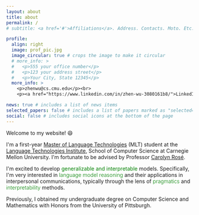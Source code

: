 ```yaml
---
layout: about
title: about
permalink: /
# subtitle: <a href='#'>Affiliations</a>. Address. Contacts. Moto. Etc.

profile:
  align: right
  image: prof_pic.jpg
  image_circular: true # crops the image to make it circular
  # more_info: >
  #   <p>555 your office number</p>
  #   <p>123 your address street</p>
  #   <p>Your City, State 12345</p>
  more_info: >
    <p>zhenwu@cs.cmu.edu</p><br>
    <p><a href="https://www.linkedin.com/in/zhen-wu-3080161b8/">LinkedIn</a> / CV </p>

news: true # includes a list of news items
selected_papers: false # includes a list of papers marked as "selected={true}"
social: false # includes social icons at the bottom of the page
---
```


<!-- Write your biography here. Tell the world about yourself. Link to your favorite [subreddit](http://reddit.com). You can put a picture in, too. The code is already in, just name your picture `prof_pic.jpg` and put it in the `img/` folder.

Put your address / P.O. box / other info right below your picture. You can also disable any of these elements by editing `profile` property of the YAML header of your `_pages/about.md`. Edit `_bibliography/papers.bib` and Jekyll will render your [publications page](/al-folio/publications/) automatically.

Link to your social media connections, too. This theme is set up to use [Font Awesome icons](https://fontawesome.com/) and [Academicons](https://jpswalsh.github.io/academicons/), like the ones below. Add your Facebook, Twitter, LinkedIn, Google Scholar, or just disable all of them. -->

Welcome to my website! :smile:

I'm a first-year <a href="https://www.lti.cs.cmu.edu/academics/masters-programs/mlt.html">Master of Language Technologies</a> (MLT) student at the <a href="https://www.lti.cs.cmu.edu/index.html">Language Technologies Institute</a>, School of Computer Science at Carnegie Mellon University. I'm fortunate to be advised by Professor <a href="https://www.cs.cmu.edu/~cprose/">Carolyn Rosé</a>.

I'm excited to develop <a style="font-weight: 400; color: green">generalizable and interpretable</a> models. Specifically, I'm very interested in <a style="font-weight: 300; color: green">language model reasoning</a> and their applications in interpersonal communications, typically through the lens of <a style="font-weight: 300; color: green">pragmatics</a> and <a style="font-weight: 300; color: green">interpretability</a> methods.

Previously, I obtained my undergraduate degree on Computer Science and Mathematics with Honors from the University of Pittsburgh.

